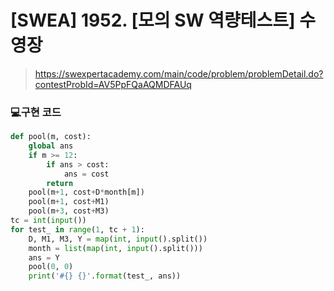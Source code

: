 # [SWEA] 1952. [모의 SW 역량테스트] 수영장

> https://swexpertacademy.com/main/code/problem/problemDetail.do?contestProbId=AV5PpFQaAQMDFAUq

### 💻구현 코드

```python
def pool(m, cost):
    global ans
    if m >= 12:
        if ans > cost:
            ans = cost
        return
    pool(m+1, cost+D*month[m])
    pool(m+1, cost+M1)
    pool(m+3, cost+M3)
tc = int(input())
for test_ in range(1, tc + 1):
    D, M1, M3, Y = map(int, input().split())
    month = list(map(int, input().split()))
    ans = Y
    pool(0, 0)
    print('#{} {}'.format(test_, ans))
```

